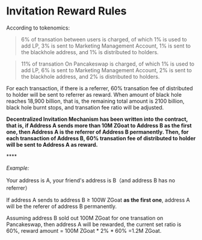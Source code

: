 # Invitation Reward Rules

According to tokenomics:

> 6% of transation between users is charged, of which 1% is used to add LP, 3% is sent to Marketing Management Account, 1% is sent to the blackhole address, and 1% is distributed to holders.

> 11% of transation On Pancakeswap is charged,  of which 1% is used to add LP, 6% is sent to Marketing Management Account, 2% is sent to the blackhole address, and 2% is distributed to holders.

For each transaction, if there is a referrer, 60% transation fee of distributed to holder will be sent to referrer as reward. When amount of black hole reaches 18,900 billion, that is, the remaining total amount is 2100 billion, black hole burnt stops, and transation fee ratio will be adjusted.

**Decentralized Invitation Mechanism has been written into the contract, that is, if Address A sends  more than 10M ZGoat to Address B as the first one, then Address A is the referrer of Address B permanently. Then, for each transaction of Address B, 60% transation fee of distributed to holder will be sent to Address A as reward.**

\*\*\*\*

_Example:_

Your address is A, your friend's address is B（and address B has no referrer）

If address A sends to address B ≥ 100W ZGoat **as the first one**, address A will be the referer of address B permanently. 

Assuming address B sold out 100M ZGoat for one transation on Pancakeswap, then address A will be rewarded, the current set ratio is 60%, reward amount = 100M ZGoat \* 2% \* 60% =1.2M ZGoat.

